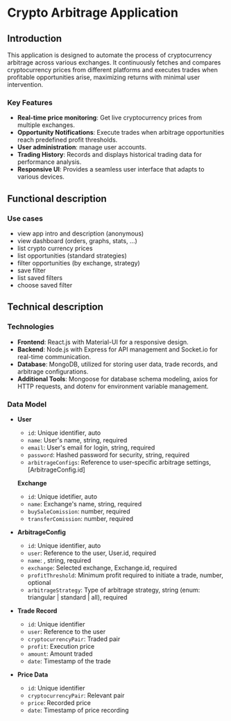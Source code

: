 # Crypto Arbitrage Application

## Introduction

This application is designed to automate the process of cryptocurrency arbitrage across various exchanges. It continuously fetches and compares cryptocurrency prices from different platforms and executes trades when profitable opportunities arise, maximizing returns with minimal user intervention.

### Key Features

- **Real-time price monitoring**: Get live cryptocurrency prices from multiple exchanges.
- **Opportunity Notifications**: Execute trades when arbitrage opportunities reach predefined profit thresholds.
- **User administration**: manage user accounts.
- **Trading History**: Records and displays historical trading data for performance analysis.
- **Responsive UI**: Provides a seamless user interface that adapts to various devices.

## Functional description

### Use cases

- view app intro and description (anonymous)
- view dashboard (orders, graphs, stats, ...)
- list crypto currency prices
- list opportunities (standard strategies)
- filter opportunities (by exchange, strategy)
- save filter
- list saved filters
- choose saved filter

## Technical description

### Technologies

- **Frontend**: React.js with Material-UI for a responsive design.
- **Backend**: Node.js with Express for API management and Socket.io for real-time communication.
- **Database**: MongoDB, utilized for storing user data, trade records, and arbitrage configurations.
- **Additional Tools**: Mongoose for database schema modeling, axios for HTTP requests, and dotenv for environment variable management.

### Data Model

- **User**

  - `id`: Unique identifier, auto
  - `name`: User's name, string, required
  - `email`: User's email for login, string, required
  - `password`: Hashed password for security, string, required
  - `arbitrageConfigs`: Reference to user-specific arbitrage settings, [ArbitrageConfig.id]

  **Exchange**

  - `id`: Unique idetifier, auto
  - `name`: Exchange's name, string, required
  - `buySaleComission`: number, required
  - `transferComission`: number, required

- **ArbitrageConfig**

  - `id`: Unique identifier, auto
  - `user`: Reference to the user, User.id, required
  - `name`: , string, required
  - `exchange`: Selected exchange, Exchange.id, required
  - `profitThreshold`: Minimum profit required to initiate a trade, number, optional
  - `arbitrageStrategy`: Type of arbitrage strategy, string (enum: triangular | standard | all), required

- **Trade Record**

  - `id`: Unique identifier
  - `user`: Reference to the user
  - `cryptocurrencyPair`: Traded pair
  - `profit`: Execution price
  - `amount`: Amount traded
  - `date`: Timestamp of the trade

- **Price Data**
  - `id`: Unique identifier
  - `cryptocurrencyPair`: Relevant pair
  - `price`: Recorded price
  - `date`: Timestamp of price recording
